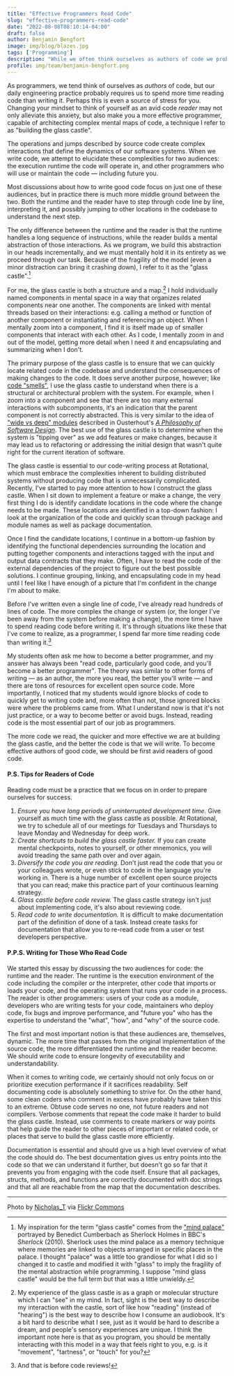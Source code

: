 ```yaml
---
title: "Effective Programmers Read Code"
slug: "effective-programmers-read-code"
date: "2022-08-08T08:10:14-04:00"
draft: false
author: Benjamin Bengfort
image: img/blog/blazes.jpg
tags: ['Programming']
description: "While we often think ourselves as authors of code we probably spend more time reading code than writing it. Changing our mindset to think of ourselves as avid code readers will make us more effective programmers."
profile: img/team/benjamin-bengfort.png
---
```


As programmers, we tend think of ourselves as _authors_ of code, but our daily engineering practice probably requires us to spend more time reading code than writing it. Perhaps this is even a source of stress for you. Changing your mindset to think of yourself as an avid code _reader_ may not only alleviate this anxiety, but also make you a more effective programmer, capable of architecting complex mental maps of code, a technique I refer to as "building the glass castle".

<!--more-->

The operations and jumps described by source code create complex interactions that define the dynamics of our software systems. When we write code, we attempt to elucidate these complexities for two audiences: the execution runtime the code will operate in, and other programmers who will use or maintain the code &mdash; including future you.

Most discussions about how to write good code focus on just one of these audiences, but in practice there is much more middle ground between the two. Both the runtime and the reader have to step through code line by line, interpreting it, and possibly jumping to other locations in the codebase to understand the next step.

The only difference between the runtime and the reader is that the runtime handles a long sequence of instructions, while the reader builds a mental abstraction of those interactions. As we program, we build this abstraction in our heads incrementally, and we must mentally hold it in its entirety as we proceed through our task. Because of the fragility of the model (even a minor distraction can bring it crashing down), I refer to it as the "glass castle".[^1]

For me, the glass castle is both a structure and a map.[^2] I hold individually named components in mental space in a way that organizes related components near one another. The components are linked with mental threads based on their interactions: e.g. calling a method or function of another component or instantiating and referencing an object. When I mentally zoom into a component, I find it is itself made up of smaller components that interact with each other. As I code, I mentally zoom in and out of the model, getting more detail when I need it and encapsulating and summarizing when I don't.

The primary purpose of the glass castle is to ensure that we can quickly locate related code in the codebase and understand the consequences of making changes to the code. It does serve another purpose, however; like [code "smells"](https://martinfowler.com/bliki/CodeSmell.html), I use the glass castle to understand when there is a structural or architectural problem with the system. For example, when I zoom into a component and see that there are too many external interactions with subcomponents, it's an indication that the parent component is not correctly abstracted. This is very similar to the idea of ["wide vs deep" modules](https://nakabonne.dev/posts/depth-of-module/) described in Ousterhout's [_A Philosophy of Software Design_](https://web.stanford.edu/~ouster/cgi-bin/book.php). The best use of the glass castle is to determine when the system is "tipping over" as we add features or make changes, because it may lead us to refactoring or addressing the initial design that wasn't quite right for the current iteration of software.

The glass castle is essential to our code-writing process at Rotational, which must embrace the complexities inherent to building distributed systems without producing code that is unnecessarily complicated. Recently, I've started to pay more attention to how I construct the glass castle. When I sit down to implement a feature or make a change, the very first thing I do is identify candidate locations in the code where the change needs to be made. These locations are identified in a top-down fashion: I look at the organization of the code and quickly scan through package and module names as well as package documentation.

Once I find the candidate locations, I continue in a bottom-up fashion by identifying the functional dependencies surrounding the location and putting together components and interactions tagged with the input and output data contracts that they make. Often, I have to read the code of the external dependencies of the project to figure out the best possible solutions. I continue grouping, linking, and encapsulating code in my head until I feel like I have enough of a picture that I'm confident in the change I'm about to make.

Before I've written even a single line of code, I've already read hundreds of lines of code. The more complex the change or system (or, the longer I've been away from the system before making a change), the more time I have to spend reading code before writing it. It's through situations like these that I've come to realize, as a programmer, I spend far more time reading code than writing it.[^3]

My students often ask me how to become a better programmer, and my answer has always been "read code, particularly good code, and you'll become a better programmer". The theory was similar to other forms of writing &mdash; as an author, the more you read, the better you'll write &mdash; and there are tons of resources for excellent open source code. More importantly, I noticed that my students would ignore blocks of code to quickly get to writing code and, more often than not, those ignored blocks were where the problems came from. What I understand now is that it's not just practice, or a way to become better or avoid bugs. Instead, reading code is the most essential part of our job as programmers.

The more code we read, the quicker and more effective we are at building the glass castle, and the better the code is that we will write. To become effective authors of good code, we should be first avid readers of good code.

#### P.S. Tips for Readers of Code

Reading code must be a practice that we focus on in order to prepare ourselves for success.

1. _Ensure you have long periods of uninterrupted development time._ Give yourself as much time with the glass castle as possible. At Rotational, we try to schedule all of our meetings for Tuesdays and Thursdays to leave Monday and Wednesday for deep work.
2. _Create shortcuts to build the glass castle faster._ If you can create mental checkpoints, notes to yourself, or other mnemonics, you will avoid treading the same path over and over again.
3. _Diversify the code you are reading._ Don't just read the code that you or your colleagues wrote, or even stick to code in the language you're working in. There is a huge number of excellent open source projects that you can read; make this practice part of your continuous learning strategy.
4. _Glass castle before code review._ The glass castle strategy isn't just about implementing code, it's also about reviewing code.
5. _Read code to write documentation._ It is difficult to make documentation part of the definition of done of a task. Instead create tasks for documentation that allow you to re-read code from a user or test developers perspective.

#### P.P.S. Writing for Those Who Read Code

We started this essay by discussing the two audiences for code: the runtime and the reader. The runtime is the execution environment of the code including the compiler or the interpreter, other code that imports or loads your code, and the operating system that runs your code in a process. The reader is other programmers: users of your code as a module, developers who are writing tests for your code, maintainers who deploy code, fix bugs and improve performance, and "future you" who has the expertise to understand the "what", "how", and "why" of the source code.

The first and most important notion is that these audiences are, themselves, dynamic. The more time that passes from the original implementation of the source code, the more differentiated the runtime and the reader become. We should write code to ensure longevity of executability and understandability.

When it comes to writing code, we certainly should not only focus on or prioritize execution performance if it sacrifices readability. Self documenting code is absolutely something to strive for. On the other hand, some clean coders who comment in excess have probably have taken this to an extreme. Obtuse code serves no one, not future readers and not compilers. Verbose comments that repeat the code make it harder to build the glass castle. Instead, use comments to create markers or way points that help guide the reader to other pieces of important or related code, or places that serve to build the glass castle more efficiently.

Documentation is essential and should give us a high level overview of what the code should do. The best documentation gives us entry points into the code so that we can understand it further, but doesn't go so far that it prevents you from engaging with the code itself. Ensure that all packages, structs, methods, and functions are correctly documented with doc strings and that all are reachable from the map that the documentation describes.

---

Photo by [Nicholas_T](https://www.flickr.com/photos/nicholas_t/) via [Flickr Commons](https://flic.kr/p/NFnpAu)

[^1]: My inspiration for the term "glass castle" comes from the ["mind palace"](https://www.smithsonianmag.com/arts-culture/secrets-sherlocks-mind-palace-180949567/) portrayed by Benedict Cumberbach as Sherlock Holmes in BBC's _Sherlock_ (2010). Sherlock uses the mind palace as a memory technique where memories are linked to objects arranged in specific places in the palace. I thought "palace" was a little too grandiose for what I did so I changed it to castle and modified it with "glass" to imply the fragility of the mental abstraction while programming. I suppose "mind glass castle" would be the full term but that was a little unwieldy.
[^2]: My experience of the glass castle is as a graph or molecular structure which I can "see" in my mind. In fact, sight is the best way to describe my interaction with the castle, sort of like how "reading" (instead of "hearing") is the best way to describe how I consume an audiobook. It's a bit hard to describe what I see, just as it would be hard to describe a dream, and people's sensory experiences are unique. I think the important note here is that as you program, you should be mentally interacting with this model in a way that feels right to you, e.g. is it "movement", "tartness", or "touch" for you?
[^3]: And that is before code reviews!
